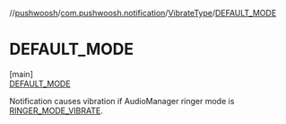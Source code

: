 //[pushwoosh](../../../../index.md)/[com.pushwoosh.notification](../../index.md)/[VibrateType](../index.md)/[DEFAULT_MODE](index.md)

# DEFAULT_MODE

[main]\
[DEFAULT_MODE](index.md)

Notification causes vibration if AudioManager ringer mode is [RINGER_MODE_VIBRATE](https://developer.android.com/reference/android/media/AudioManager.html#RINGER_MODE_VIBRATE).
